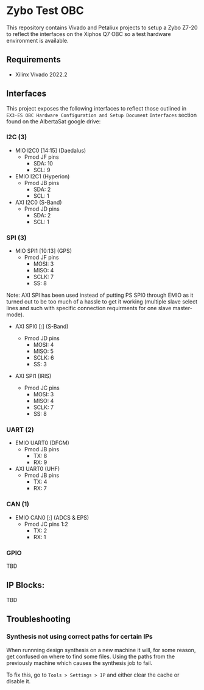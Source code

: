 # Zybo Test OBC

This repository contains Vivado and Petaliux projects to setup a Zybo Z7-20 to reflect the interfaces on the Xiphos Q7 OBC so a test hardware environment is available.

## Requirements

- Xilinx Vivado 2022.2

## Interfaces

This project exposes the following interfaces to reflect those outlined in `EX3-ES OBC Hardware Configuration and Setup Document` `Interfaces` section found on the AlbertaSat google drive:

### I2C (3)
- MIO I2C0 [14:15] (Daedalus)
	- Pmod JF pins
		- SDA: 10
		- SCL: 9
- EMIO I2C1 (Hyperion)
	- Pmod JB pins
		- SDA: 2
		- SCL: 1
- AXI I2C0 (S-Band)
	- Pmod JD pins
		- SDA: 2
		- SCL: 1

### SPI (3)

- MIO SPI1 [10:13] (GPS)
	- Pmod JF pins
		- MOSI: 3
		- MISO: 4
		- SCLK: 7
		- SS: 8

Note: AXI SPI has been used instead of putting PS SPI0 through EMIO as it turned out to be too much of a hassle to get it working (multiple slave select lines and such with specific connection requirments for one slave master-mode).

- AXI SPI0 [:] (S-Band)
	- Pmod JD pins
		- MOSI: 4
		- MISO: 5
		- SCLK: 6
		- SS: 3

- AXI SPI1 (IRIS)
	- Pmod JC pins
		- MOSI: 3
		- MISO: 4
		- SCLK: 7
		- SS: 8

### UART (2)
- EMIO UART0 (DFGM)
	- Pmod JB pins
		- TX: 8
		- RX: 9
- AXI UART0 (UHF)
	- Pmod JB pins
		- TX: 4
		- RX: 7

### CAN (1)
- EMIO CAN0 [:] (ADCS & EPS)
	- Pmod JC pins 1:2
		- TX: 2
		- RX: 1

### GPIO

TBD


## IP Blocks:

TBD

## Troubleshooting

### Synthesis not using correct paths for certain IPs

When runnning design synthesis on a new machine it will, for some reason, get confused on where to find some files. Using the paths from the previously machine which causes the synthesis job to fail. 

To fix this, go to `Tools > Settings > IP` and either clear the cache or disable it.
